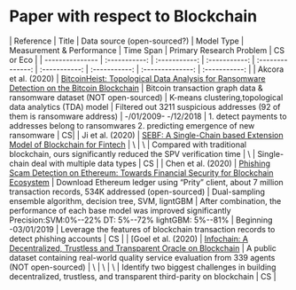 # Paper with respect to Blockchain

| Reference | Title | Data source (open-sourced?) | Model Type | Measurement & Performance | Time Span | Primary Research Problem | CS or Eco |
| --------------- | :-----------: | :-----------: | :-----------: | :--------------: | :-----------: | :-----------: | :--------------: | :-----------: |
| Akcora et al. (2020) | [BitcoinHeist: Topological Data Analysis for Ransomware Detection on the Bitcoin Blockchain](https://arxiv.org/abs/1906.07852) | Bitcoin transaction graph data & ransomware dataset (NOT open-sourced) | K-means clustering,topological data analytics (TDA) model | Filtered out 3211 suspicious addresses (92 of them is ransomware address) | -/01/2009- -/12/2018 | 1. detect payments to addresses belong to ransomwares 2. predicting emergence of new ransomware | CS| 
| Ji et al. (2020) | [SEBF: A Single-Chain based Extension Model of Blockchain for Fintech](https://www.ijcai.org/Proceedings/2020/620) | \ | \ | Compared with traditional blockchain, ours significantly reduced the SPV verification time | \ | Single-chain deal with multiple data types | CS |
| Chen et al. (2020) | [Phishing Scam Detection on Ethereum: Towards Financial Security for Blockchain Ecosystem](https://www.researchgate.net/publication/342800278_Phishing_Scam_Detection_on_Ethereum_Towards_Financial_Security_for_Blockchain_Ecosystem) | Download Ethereum ledger using “Prity” client, about 7 million transaction records, 534K addressed (open-sourced) | Dual-sampling ensemble algorithm, decision tree, SVM, ligntGBM | After combination, the performance of each base model was improved significantly Precision:SVM:0%--22% DT: 5%--72% lightGBM: 5%--81% | Beginning -03/01/2019 | Leverage the features of blockchain transaction records to detect phishing accounts | CS |
| [Goel et al. (2020) | [Infochain: A Decentralized, Trustless and Transparent Oracle on Blockchain](https://www.ijcai.org/Proceedings/2020/635) | A public dataset containing real-world quality service evaluation from 339 agents (NOT open-sourced) | \ | \ | \ | Identify two biggest challenges in building decentralized, trustless, and transparent third-parity on blockchain | CS |
